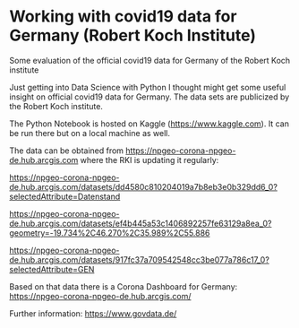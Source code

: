 # Working with covid19 data for Germany (Robert Koch Institute)
Some evaluation of the official covid19 data for Germany of the Robert Koch institute

Just getting into Data Science with Python I thought might get some useful insight
on official covid19 data for Germany. The data sets are publicized
by the Robert Koch institute.

The Python Notebook is hosted on Kaggle (https://www.kaggle.com). It can be run there
but on a local machine as well.

The data can be obtained from https://npgeo-corona-npgeo-de.hub.arcgis.com where the RKI is updating it regularly:

https://npgeo-corona-npgeo-de.hub.arcgis.com/datasets/dd4580c810204019a7b8eb3e0b329dd6_0?selectedAttribute=Datenstand

https://npgeo-corona-npgeo-de.hub.arcgis.com/datasets/ef4b445a53c1406892257fe63129a8ea_0?geometry=-19.734%2C46.270%2C35.989%2C55.886

https://npgeo-corona-npgeo-de.hub.arcgis.com/datasets/917fc37a709542548cc3be077a786c17_0?selectedAttribute=GEN


Based on that data there is a Corona Dashboard for Germany:
https://npgeo-corona-npgeo-de.hub.arcgis.com/


Further information:
https://www.govdata.de/

